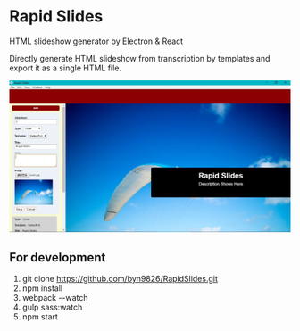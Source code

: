 # Rapid Slides
HTML slideshow generator by Electron & React  

Directly generate HTML slideshow from transcription by templates and export it as a single HTML file.  

![Legend](https://raw.githubusercontent.com/byn9826/RapidSlides/master/~legend/1.jpg)

For development
--
1. git clone https://github.com/byn9826/RapidSlides.git  
2. npm install  
3. webpack --watch  
4. gulp sass:watch
5. npm start